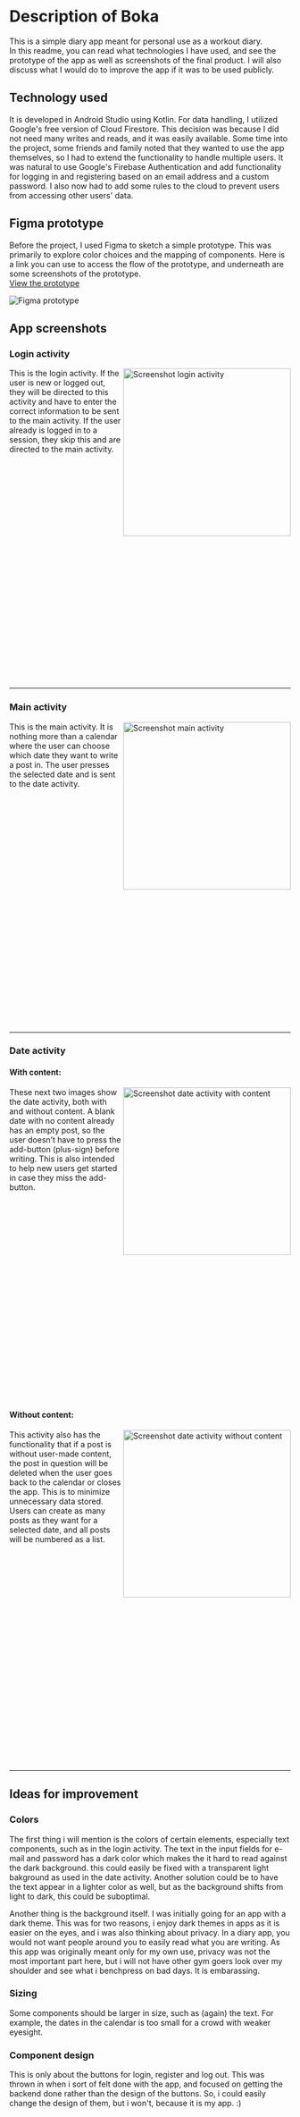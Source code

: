 # Description of Boka

This is a simple diary app meant for personal use as a workout diary.  
In this readme, you can read what technologies I have used, and see the prototype of the app as well as screenshots of the final product. I will also discuss what I would do to improve the app if it was to be used publicly.

## Technology used
It is developed in Android Studio using Kotlin. For data handling, I utilized Google's free version of Cloud Firestore. This decision was because I did not need many writes and reads, and it was easily available. Some time into the project, some friends and family noted that they wanted to use the app themselves, so I had to extend the functionality to handle multiple users. It was natural to use Google's Firebase Authentication and add functionality for logging in and registering based on an email address and a custom password. I also now had to add some rules to the cloud to prevent users from accessing other users' data.

## Figma prototype
Before the project, I used Figma to sketch a simple prototype. This was primarily to explore color choices and the mapping of components. Here is a link you can use to access the flow of the prototype, and underneath are some screenshots of the prototype.  
[View the prototype](https://www.figma.com/proto/DGHq48vwqGx01fiKz4p9qv/Boka?node-id=0-1&t=7KYJsThaTQYjIiZu-1)

![Figma prototype](figma_prototype.png)

## App screenshots

### Login activity
<img src="Screenshot_loginactivity.png" alt="Screenshot login activity" align="right" width="300">

This is the login activity. If the user is new or logged out, they will be directed to this activity and have to enter the correct information to be sent to the main activity. If the user already is logged in to a session, they skip this and are directed to the main activity.

<br /> 
<br /> 
<br /> 
<br /> 
<br /> 
<br /> 
<br /> 
<br /> 
<br /> 
<br /> 
<br /> 
<br /> 
<br /> 
<br /> 
<br /> 
<br /> 
<br /> 
<br /> 
<br /> 
<br /> 
<br /> 
<br /> 
<br /> 

---

### Main activity
<img src="Screenshot_mainactivity.png" alt="Screenshot main activity" align="right" width="300">

This is the main activity. It is nothing more than a calendar where the user can choose which date they want to write a post in. The user presses the selected date and is sent to the date activity.

<br /> 
<br /> 
<br /> 
<br /> 
<br /> 
<br /> 
<br /> 
<br /> 
<br /> 
<br /> 
<br /> 
<br /> 
<br /> 
<br /> 
<br /> 
<br /> 
<br /> 
<br /> 
<br /> 
<br /> 
<br /> 
<br /> 
<br /> 
<br /> 

---

### Date activity

#### With content:
<img src="Screenshot_dateactivity_content.png" alt="Screenshot date activity with content" align="right" width="300">

These next two images show the date activity, both with and without content. A blank date with no content already has an empty post, so the user doesn’t have to press the add-button (plus-sign) before writing. This is also intended to help new users get started in case they miss the add-button.

<br /> 
<br /> 
<br /> 
<br /> 
<br /> 
<br /> 
<br /> 
<br /> 
<br /> 
<br /> 
<br /> 
<br /> 
<br /> 
<br /> 
<br /> 
<br /> 
<br /> 
<br /> 
<br /> 
<br /> 
<br /> 
   
#### Without content:
<img src="Screenshot_dateactivity_nocontent.png" alt="Screenshot date activity without content" align="right" width="300">

This activity also has the functionality that if a post is without user-made content, the post in question will be deleted when the user goes back to the calendar or closes the app. This is to minimize unnecessary data stored. Users can create as many posts as they want for a selected date, and all posts will be numbered as a list.
<br /> 
<br /> 
<br /> 
<br /> 
<br /> 
<br /> 
<br /> 
<br /> 
<br /> 
<br /> 
<br /> 
<br /> 
<br /> 
<br /> 
<br /> 
<br /> 
<br /> 
<br /> 
<br /> 
<br /> 
<br /> 
<br /> 
<br /> 
<br /> 

---

## Ideas for improvement

### Colors
The first thing i will mention is the colors of certain elements, especially text components, such as in the login activity. The text in the input fields for e-mail and password has a dark color which makes the it hard to read against the dark background. this could easily be fixed with a transparent light bakground as used in the date activity. Another solution could be to have the text appear in a lighter color as well, but as the background shifts from light to dark, this could be suboptimal. 

Another thing is the background itself. I was initially going for an app with a dark theme. This was for two reasons, i enjoy dark themes in apps as it is easier on the eyes, and i was also thinking about privacy. In a diary app, you would not want people around you to easily read what you are writing. As this app was originally meant only for my own use, privacy was not the most important part here, but i will not have other gym goers look over my shoulder and see what i benchpress on bad days. It is embarassing.

### Sizing
Some components should be larger in size, such as (again) the text. For example, the dates in the calendar is too small for a crowd with weaker eyesight.

### Component design
This is only about the buttons for login, register and log out. This was thrown in when i sort of felt done with the app, and focused on getting the backend done rather than the design of the buttons. So, i could easily change the design of them, but i won't, because it is my app. :)
